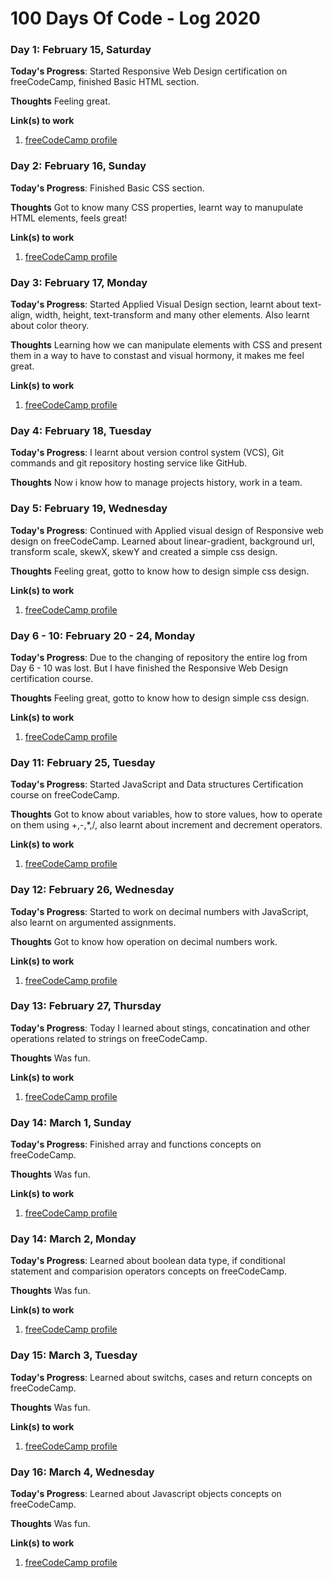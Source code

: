 # 100 Days Of Code - Log 2020

### Day 1: February 15, Saturday

**Today's Progress**: Started Responsive Web Design certification on freeCodeCamp, finished Basic HTML section.

**Thoughts** Feeling great.

**Link(s) to work**
1. [freeCodeCamp profile](https://www.freecodecamp.com/yathinbabux)

### Day 2: February 16, Sunday

**Today's Progress**: Finished Basic CSS section.

**Thoughts** Got to know many CSS properties, learnt way to manupulate HTML elements, feels great!

**Link(s) to work**
1. [freeCodeCamp profile](https://www.freecodecamp.com/yathinbabux)

### Day 3: February 17, Monday

**Today's Progress**: Started Applied Visual Design section, learnt about text-align, width, height, text-transform and many other elements. Also learnt about color theory.

**Thoughts** Learning how we can manipulate elements with CSS and present them in a way to have to constast and visual hormony, it makes me feel great.

**Link(s) to work**
1. [freeCodeCamp profile](https://www.freecodecamp.com/yathinbabux)

### Day 4: February 18, Tuesday

**Today's Progress**: I learnt about version control system (VCS), Git commands and git repository hosting service like GitHub.

**Thoughts** Now i know how to manage projects history, work in a team.

### Day 5: February 19, Wednesday

**Today's Progress**: Continued with Applied visual design of Responsive web design on freeCodeCamp. Learned about linear-gradient, background url, transform scale, skewX, skewY and created a simple css design.

**Thoughts** Feeling great, gotto to know how to design simple css design.

**Link(s) to work**
1. [freeCodeCamp profile](https://www.freecodecamp.com/yathinbabux)

### Day 6 - 10: February 20 - 24, Monday

**Today's Progress**: Due to the changing of repository the entire log from Day 6 - 10 was lost. But I have finished the Responsive Web Design certification course.

**Thoughts** Feeling great, gotto to know how to design simple css design.

**Link(s) to work**
1. [freeCodeCamp profile](https://www.freecodecamp.org/certification/yathinbabux/responsive-web-design)

### Day 11: February 25, Tuesday

**Today's Progress**: Started JavaScript and Data structures Certification course on freeCodeCamp.

**Thoughts** Got to know about variables, how to store values, how to operate on them using +,-,*,/, also learnt about increment and decrement operators.

**Link(s) to work**
1. [freeCodeCamp profile](https://www.freecodecamp.org/yathinbabux/)

### Day 12: February 26, Wednesday

**Today's Progress**: Started to work on decimal numbers with JavaScript, also learnt on argumented assignments.

**Thoughts** Got to know how operation on decimal numbers work.

**Link(s) to work**
1. [freeCodeCamp profile](https://www.freecodecamp.org/yathinbabux/)

### Day 13: February 27, Thursday

**Today's Progress**: Today I learned about stings, concatination and other operations related to strings on freeCodeCamp.

**Thoughts** Was fun.

**Link(s) to work**
1. [freeCodeCamp profile](https://www.freecodecamp.org/yathinbabux/)

### Day 14: March 1, Sunday

**Today's Progress**: Finished array and functions concepts on freeCodeCamp.

**Thoughts** Was fun.

**Link(s) to work**
1. [freeCodeCamp profile](https://www.freecodecamp.org/yathinbabux/)

### Day 14: March 2, Monday

**Today's Progress**: Learned about boolean data type, if conditional statement and comparision operators concepts on freeCodeCamp.

**Thoughts** Was fun.

**Link(s) to work**
1. [freeCodeCamp profile](https://www.freecodecamp.org/yathinbabux/)

### Day 15: March 3, Tuesday

**Today's Progress**: Learned about switchs, cases and return concepts on freeCodeCamp.

**Thoughts** Was fun.

**Link(s) to work**
1. [freeCodeCamp profile](https://www.freecodecamp.org/yathinbabux/)

### Day 16: March 4, Wednesday

**Today's Progress**: Learned about Javascript objects concepts on freeCodeCamp.

**Thoughts** Was fun.

**Link(s) to work**
1. [freeCodeCamp profile](https://www.freecodecamp.org/yathinbabux/)
